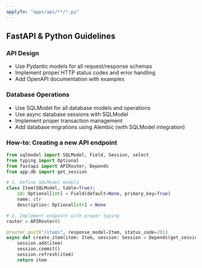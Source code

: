 ```yaml
---
applyTo: "apps/api/**/*.py"
---
```


## FastAPI & Python Guidelines

### API Design

- Use Pydantic models for all request/response schemas
- Implement proper HTTP status codes and error handling
- Add OpenAPI documentation with examples

### Database Operations

- Use SQLModel for all database models and operations
- Use async database sessions with SQLModel
- Implement proper transaction management
- Add database migrations using Alembic (with SQLModel integration)

### How-to: Creating a new API endpoint

```python
from sqlmodel import SQLModel, Field, Session, select
from typing import Optional
from fastapi import APIRouter, Depends
from app.db import get_session

# 1. Define SQLModel models
class Item(SQLModel, table=True):
    id: Optional[int] = Field(default=None, primary_key=True)
    name: str
    description: Optional[str] = None

# 2. Implement endpoint with proper typing
router = APIRouter()

@router.post("/items", response_model=Item, status_code=201)
async def create_item(item: Item, session: Session = Depends(get_session)):
    session.add(item)
    session.commit()
    session.refresh(item)
    return item
```
